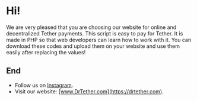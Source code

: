# Hi!
We are very pleased that you are choosing our website for online and decentralized Tether payments. This script is easy to pay for Tether. It is made in PHP so that web developers can learn how to work with it. You can download these codes and upload them on your website and use them easily after replacing the values!

## End
- Follow us on [Instagram](https://instagram.com/dr.tether).
- Visit our website: [www.DrTether.com](https://drtether.com).
